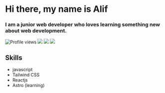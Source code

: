 # Hi there, my name is Alif

### I am a junior web developer who loves learning something new about web development.

![Profile views](https://gpvc.arturio.dev/aliffaizar)
![](https://github-profile-summary-cards.vercel.app/api/cards/profile-details?username=aliffaizar&theme=github)
![](https://github-profile-summary-cards.vercel.app/api/cards/stats?username=aliffaizar&theme=github)
![](https://github-profile-summary-cards.vercel.app/api/cards/productive-time?username=aliffaizar&theme=github)

## Skills

- javascript
- Tailwind CSS
- Reactjs
- Astro (learning)
